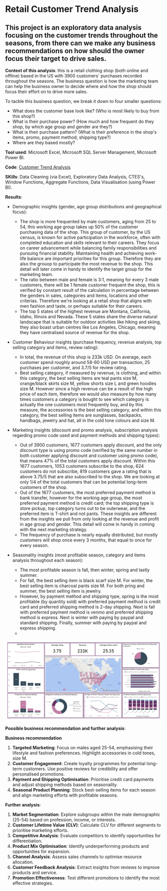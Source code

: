 # Retail Customer Trend Analysis

## This project is an exploratory data analysis focusing on the customer trends throughout the seasons, from there can we make any business recommendations on how should the owner focus their target to drive sales.

**Context of this analysis**: this is a retail clothing shop (both online and offline) based in the US with 3900 customers' purchases recorded throughout the seasons. The business question is how the marketing team can help the business owner to decide where and how the shop should focus their effort on to drive more sales.

To tackle this business question, we break it down to four smaller questions:
  * What does the customer base look like? (Who is most likely to buy from this shop?)
  * What is their purchase power? (How much and how frequent do they shop, by which age group and gender are they?)
  * What is their purchase pattern? (What is their preference in the shop's items, promo, payment method, shipping type?)
  * Where are they based mostly?

**Tool used**: Microsoft Excel, Microsoft SQL Server Management, Microsoft Power BI.

**Code**: [Customer Trend Analysis](https://github.com/hoangkhanhphuongdang/retail-customer-trends-analysis/blob/main/retail-sales-analysis.sql)

**SKills**: Data Cleaning (via Excel), Exploratory Data Analysis, CTES's, Window Functions, Aggregate Functions, Data Visualisation (using Power BI).

**Results**:
 * Demographic insights (gender, age group distributions and geographical focus):
    - The shop is more frequented by male customers, aging from 25 to 54, this working age group takes up 50% of the customer purchasing data of the shop. This group of customer, by the US census, is known for active participation in the workforce, often with completed education and skills relevant to their careers. They focus on career advancement while balancing family responsibilities and pursuing financial stability. Maintaining health and achieving work-life balance are important priorities for this group. Therefore they are also the grouop to participate the most revenue to the shop. This detail will later come in handy to identify the target group for the marketing team.
    - The ratio between male and female is 3:1, meaning for every 3 male customers, there will be 1 female customer frequent the shop, this is verified by constant result of the calculation in percentage between the genders in sales, categories and items, locations and other criterias. Therefore we're looking at a retail shop that aligns with men fashion and taste, or perhaps suitable for their careers.
    - The top 5 states of the highest revenue are Montana, California, Idaho, Illinois and Nevada. These 5 states share the diverse natural landscape that is suitable for outdoor activities like hiking and skiing, they also boast urban centres like Los Angeles, Chicago, meaning they have centralised source of revenue for the shop. 
 
 * Customer Behaviour insights (purchase frequency, revenue analysis, top selling category and items, review rating):
    - In total, the revenue of this shop is 233k USD. On average, each customer spend roughly around 58-60 USD per transaction, 25 purchases per customer, and 3.7/5 for review rating. 
    - Best selling category, if measured by revenue, is clothing, and within this category, the best selling items are teal pants size M, orange/black skirts size M, yellow shorts size L and green hoodies size M. However since a high revenue can be a result of the high price of each item, therefore we would also measure by how many times customers a category is bought to see which category is actually the one customers most frequently buy, and by this measure, the accessories is the best selling category, and within this category, the best selling items are sunglasses, backpacks, handbags, jewelry and hat, all in the cold tone colours and size M.

 * Marketing insights (discount and promo analysis, subscription analysis regarding promo code used and payment methods and shipping types):
    - Out of 3900 customers, 1677 customers apply discount, and the only discount type is using promo code (verified by the same number in both customer applying discount and customer using promo code), that means 47% of the total customers apply discount. Within this 1677 customers, 1053 customers subscribe to the shop, 624 customers do not subscribe, 819 customers gave a rating that is above 3.75/5 that are also subscribed to the shop. We are looking at only 1/4 of the total customers that can be potential long-term customers of the shop.
    - Out of the 1677 customers, the most preferred payment method is bank transfer, however for the working age group, the most preferred payment method is credit card; the top shipping type is store pickup, top category turns out to be outerwear, and the preferred item is T-shirt and not pants. These insights are different from the insights we pull from only looking at the revenue and profit in age group and gender. This detail will come in handy in coming with the next marketing strategy.
    - The frequency of purchase is nearly equally distributed, but mostly customers will shop once every 3 months, that equal to once for every season.

 * Seasonality insights (most profitable season, category and items analysis throughout each season):
    - The most profitable season is fall, then winter, spring and lastly summer.
    - For fall, the best selling item is black scarf size M. For winter, the best selling item is charcoal pants size M. For both pring and summer, the best selling item is jewelry.
    - However, by payment method and shipping type, spring is the most profitable (by quantity sold) with preferred payment method is credit card and preferred shipping method is 2-day shipping. Next is fall with preferred payment method is venmo and preferred shipping method is express. Next is winter with paying by paypal and standard shipping. Finally, summer with paying by paypal and express shipping.
    - 

![Final dashboard on Power BI to visualise the customer trends regarding a retail shop based in the US](https://github.com/hoangkhanhphuongdang/retail-customer-trends-analysis/blob/main/customer-shopping-trend-report%20-%20Final.jpg)

**Possible business recommendation and further analysis**:

**Business recommendation**
1. **Targeted Marketing**: Focus on males aged 25-54, emphasising their lifestyle and fashion preferences. Highlight accessories in cold tones, size M.
2. **Customer Engagement**: Create loyalty programmes for potential long-term customers. Use positive reviews for credibility and offer personalised promotions.
3. **Payment and Shipping Optimisation**: Prioritise credit card payments and adjust shipping methods based on seasonality.
4. **Seasonal Product Planning**: Stock best-selling items for each season and align marketing efforts with profitable seasons.

**Further analysis**:
1. **Market Segmentation**: Explore subgroups within the male demographic (25-54) based on profession, income, or interests.
2. **Customer Lifetime Value (CLV)**: Calculate CLV for different segments to prioritise marketing efforts.
3. **Competitive Analysis**: Evaluate competitors to identify opportunities for differentiation.
4. **Product Mix Optimisation**: Identify underperforming products and opportunities for expansion.
5. **Channel Analysis**: Assess sales channels to optimise resource allocation.
6. **Customer Feedback Analysis**: Extract insights from reviews to improve products and service.
7. **Promotion Effectiveness**: Test different promotions to identify the most effective strategies.

